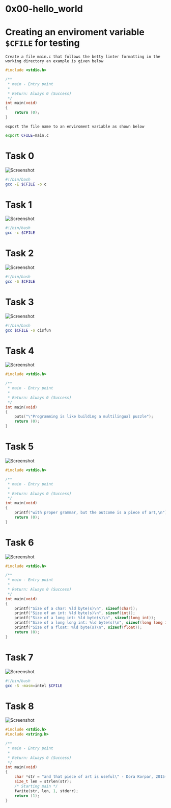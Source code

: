 # 0x00-hello_world

# Creating an enviroment variable ```$CFILE``` for testing

`Create a file main.c that follows the betty linter formatting in the working directory an example is given below`

```c
#include <stdio.h>

/**
 * main - Entry point
 *
 * Return: Always 0 (Success)
 */
int main(void)
{
	return (0);
}
```

`export the file name to an enviroment variable as shown below`

```bash
export CFILE=main.c
```

# Task 0
![Screenshot](./assets/rm01.png)

```bash
#!/bin/bash
gcc -E $CFILE -o c
```
# Task 1
![Screenshot](./assets/rm02.png)

```bash
#!/bin/bash
gcc -c $CFILE
```

# Task 2
![Screenshot](./assets/rm03.png)

```bash
#!/bin/bash
gcc -S $CFILE
```

# Task 3
![Screenshot](./assets/rm04.png)

```bash
#!/bin/bash
gcc $CFILE -o cisfun
```

# Task 4
![Screenshot](./assets/rm05.png)

```c
#include <stdio.h>

/**
 * main - Entry point
 *
 * Return: Always 0 (Success)
 */
int main(void)
{
	puts("\"Programming is like building a multilingual puzzle");
	return (0);
}
```

# Task 5
![Screenshot](./assets/rm07.png)

```c
#include <stdio.h>

/**
 * main - Entry point
 *
 * Return: Always 0 (Success)
 */
int main(void)
{
	printf("with proper grammar, but the outcome is a piece of art,\n");
	return (0);
}
```

# Task 6
![Screenshot](./assets/rm08.png)

```c
#include <stdio.h>

/**
 * main - Entry point
 *
 * Return: Always 0 (Success)
 */
int main(void)
{
	printf("Size of a char: %ld byte(s)\n", sizeof(char));
	printf("Size of an int: %ld byte(s)\n", sizeof(int));
	printf("Size of a long int: %ld byte(s)\n", sizeof(long int));
	printf("Size of a long long int: %ld byte(s)\n", sizeof(long long int));
	printf("Size of a float: %ld byte(s)\n", sizeof(float));
	return (0);
}
```

# Task 7
![Screenshot](./assets/rm09.png)

```bash
#!/bin/bash
gcc -S -masm=intel $CFILE
```

# Task 8
![Screenshot](./assets/rm10.png)

```c
#include <stdio.h>
#include <string.h>

/**
 * main - Entry point
 *
 * Return: Always 0 (Success)
 */
int main(void)
{
	char *str = "and that piece of art is useful\" - Dora Korpar, 2015-10-19\n";
	size_t len = strlen(str);
	/* Starting main */
	fwrite(str, len, 1, stderr);
	return (1);
}
```


